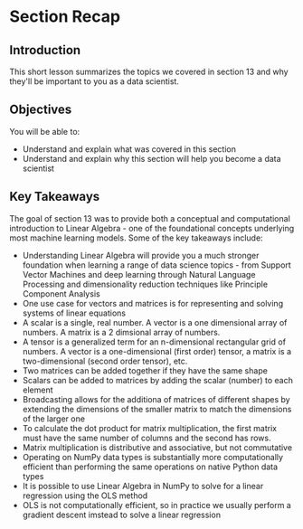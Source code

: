 
# Section Recap

## Introduction

This short lesson summarizes the topics we covered in section 13 and why they'll be important to you as a data scientist.

## Objectives
You will be able to:
* Understand and explain what was covered in this section
* Understand and explain why this section will help you become a data scientist

## Key Takeaways

The goal of section 13 was to provide both a conceptual and computational introduction to Linear Algebra - one of the foundational concepts underlying most machine learning models. Some of the key takeaways include:
* Understanding Linear Algebra will provide you a much stronger foundation when learning a range of data science topics - from Support Vector Machines and deep learning through Natural Language Processing and dimensionality reduction techniques like Principle Component Analysis
* One use case for vectors and matrices is for representing and solving systems of linear equations
* A scalar is a single, real number. A vector is a one dimensional array of numbers. A matrix is a 2 dimsional array of numbers. 
* A tensor is a generalized term for an n-dimensional rectangular grid of numbers. A vector is a one-dimensional (first order) tensor, a matrix is a two-dimensional (second order tensor), etc.
* Two matrices can be added together if they have the same shape
* Scalars can be added to matrices by adding the scalar (number) to each element
* Broadcasting allows for the additiona of matrices of different shapes by extending the dimensions of the smaller matrix to match the dimensions of the larger one
* To calculate the dot product for matrix multiplication, the first matrix must have the same number of columns and the second has rows.
* Matrix multiplication is distributive and associative, but not commutative
* Operating on NumPy data types is substantially more computationally efficient than performing the same operations on native Python data types
* It is possible to use Linear Algebra in NumPy to solve for a linear regression using the OLS method
* OLS is not computationally efficient, so in practice we usually perform a gradient descent imstead to solve a linear regression

